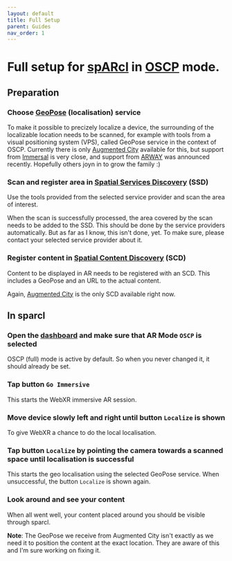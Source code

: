```yaml
---
layout: default
title: Full Setup
parent: Guides
nav_order: 1
---
```


# Full setup for [spARcl](https://openarcloud.github.io/sparcl/dictionary.html#sparcl) in [OSCP](https://openarcloud.github.io/sparcl/dictionary.html#oscp-mode) mode.

## Preparation
### Choose [GeoPose](/sparcl/dictionary.html#geopose) (localisation) service
To make it possible to precizely localize a device, the surrounding of the localizable location needs to be scanned, for example with tools from a visual positioning system (VPS), called GeoPose service in the context of OSCP. Currently there is only [Augmented City](https://www.augmented.city/) available for this, but support from [Immersal](https://immersal.com/) is very close, and support from [ARWAY](https://medium.com/arway/building-the-worlds-spatial-index-with-arwaykit-c97d40f31528) was announced recently. Hopefully others joyn in to grow the family :)

### Scan and register area in [Spatial Services Discovery](/sparcl/dictionary.html#spatial-service-discovery-ssd) (SSD)
Use the tools provided from the selected service provider and scan the area of interest. 


When the scan is successfully processed, the area covered by the scan needs to be added to the SSD. This should be done by the service providers automatically. But as far as I know, this isn't done, yet. To make sure, please contact your selected service provider about it.

### Register content in [Spatial Content Discovery](/sparcl/dictionary.html#spatial-service-discovery-ssd) (SCD)
Content to be displayed in AR needs to be registered with an SCD. This includes a GeoPose and an URL to the actual content.


Again, [Augmented City](https://www.augmented.city/) is the only SCD available right now.

## In sparcl
### Open the [dashboard](/sparcl/dictionary.html#dashboard) and make sure that AR Mode `OSCP` is selected
OSCP (full) mode is active by default. So when you never changed it, it should already be set.

### Tap button `Go Immersive`
This starts the WebXR immersive AR session.

### Move device slowly left and right until button `Localize` is shown
To give WebXR a chance to do the local localisation.

### Tap button `Localize` by pointing the camera towards a scanned space until localisation is successful
This starts the geo localisation using the selected GeoPose service. When unsuccessful, the button `Localize` is shown again.

### Look around and see your content
When all went well, your content placed around you should be visible through sparcl.


**Note**: The GeoPose we receive from Augmented City isn't exactly as we need it to position the content at the exact location. They are aware of this and I'm sure working on fixing it.
